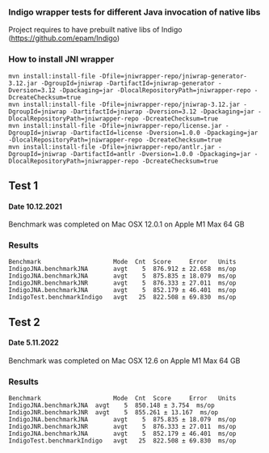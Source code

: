 ### Indigo wrapper tests for different Java invocation of native libs

Project requires to have prebuilt native libs of Indigo (https://github.com/epam/Indigo)

### How to install JNI wrapper

```
mvn install:install-file -Dfile=jniwrapper-repo/jniwrap-generator-3.12.jar -DgroupId=jniwrap -DartifactId=jniwrap-generator -Dversion=3.12 -Dpackaging=jar -DlocalRepositoryPath=jniwrapper-repo -DcreateChecksum=true
mvn install:install-file -Dfile=jniwrapper-repo/jniwrap-3.12.jar -DgroupId=jniwrap -DartifactId=jniwrap -Dversion=3.12 -Dpackaging=jar -DlocalRepositoryPath=jniwrapper-repo -DcreateChecksum=true
mvn install:install-file -Dfile=jniwrapper-repo/license.jar -DgroupId=jniwrap -DartifactId=license -Dversion=1.0.0 -Dpackaging=jar -DlocalRepositoryPath=jniwrapper-repo -DcreateChecksum=true
mvn install:install-file -Dfile=jniwrapper-repo/antlr.jar -DgroupId=jniwrap -DartifactId=antlr -Dversion=1.0.0 -Dpackaging=jar -DlocalRepositoryPath=jniwrapper-repo -DcreateChecksum=true

```


## Test 1 
#### Date 10.12.2021
Benchmark was completed on Mac OSX 12.0.1 on Apple M1 Max 64 GB


### Results

```
Benchmark                    Mode  Cnt  Score     Error   Units
IndigoJNA.benchmarkJNA       avgt    5  876.912 ± 22.658  ms/op
IndigoJNA.benchmarkJNA       avgt    5  875.835 ± 18.079  ms/op
IndigoJNR.benchmarkJNR       avgt    5  876.333 ± 27.011  ms/op
IndigoJNA.benchmarkJNA       avgt    5  852.179 ± 46.401  ms/op
IndigoTest.benchmarkIndigo   avgt   25  822.508 ± 69.830  ms/op
```

## Test 2
#### Date 5.11.2022
Benchmark was completed on Mac OSX 12.6 on Apple M1 Max 64 GB
### Results

```
Benchmark                    Mode  Cnt  Score     Error   Units
IndigoJNA.benchmarkJNA  avgt    5  850.148 ± 3.754  ms/op
IndigoJNR.benchmarkJNR  avgt    5  855.261 ± 13.167  ms/op
IndigoJNA.benchmarkJNA       avgt    5  875.835 ± 18.079  ms/op
IndigoJNR.benchmarkJNR       avgt    5  876.333 ± 27.011  ms/op
IndigoJNA.benchmarkJNA       avgt    5  852.179 ± 46.401  ms/op
IndigoTest.benchmarkIndigo   avgt   25  822.508 ± 69.830  ms/op
```


